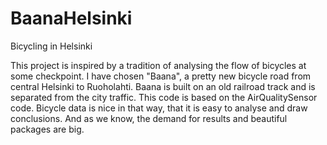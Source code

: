 # BaanaHelsinki

Bicycling in Helsinki

This project is inspired by a tradition of analysing the flow of bicycles at some checkpoint. I have chosen "Baana", a pretty new bicycle road from central Helsinki to Ruoholahti. Baana is built on an old railroad track and is separated from the city traffic. This code is based on the AirQualitySensor code. Bicycle data is nice in that way, that it is easy to analyse and draw conclusions. And as we know, the demand for results and beautiful packages are big.  
